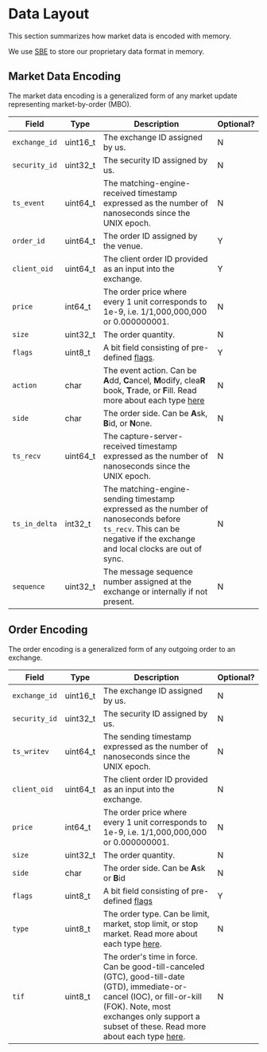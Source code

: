 # Data Layout

This section summarizes how market data is encoded with memory.

We use [SBE](https://github.com/real-logic/simple-binary-encoding/tree/master) to store our proprietary data format in memory.

## Market Data Encoding

The market data encoding is a generalized form of any market update representing market-by-order (MBO).

|Field|Type|Description|Optional?|
|-----|----|-----------|--------|
|`exchange_id`|uint16_t|The exchange ID assigned by us.|N|
|`security_id`|uint32_t|The security ID assigned by us.|N|
|`ts_event`|uint64_t|The matching-engine-received timestamp expressed as the number of nanoseconds since the UNIX epoch.|N|
|`order_id`|uint64_t|The order ID assigned by the venue.|Y|
|`client_oid`|uint64_t|The client order ID provided as an input into the exchange.|Y|
|`price`|int64_t|The order price where every 1 unit corresponds to 1e-9, i.e. 1/1,000,000,000 or 0.000000001.|N|
|`size`|uint32_t|The order quantity.|N|
|`flags`|uint8_t|A bit field consisting of pre-defined [flags](./3-flags.md).|Y|
|`action`|char|The event action. Can be **A**dd, **C**ancel, **M**odify, clea**R** book, **T**rade, or **F**ill. Read more about each type [here](./4-actions.md)|N|
|`side`|char|The order side. Can be **A**sk, **B**id, or **N**one.|N|
|`ts_recv`|uint64_t|The capture-server-received timestamp expressed as the number of nanoseconds since the UNIX epoch.|N|
|`ts_in_delta`|int32_t|The matching-engine-sending timestamp expressed as the number of nanoseconds before `ts_recv`. This can be negative if the exchange and local clocks are out of sync.|N|
|`sequence`|uint32_t|The message sequence number assigned at the exchange or internally if not present.|N|

## Order Encoding

The order encoding is a generalized form of any outgoing order to an exchange.

|Field|Type|Description|Optional?|
|-----|----|-----------|--------|
|`exchange_id`|uint16_t|The exchange ID assigned by us.|N|
|`security_id`|uint32_t|The security ID assigned by us.|N|
|`ts_writev`|uint64_t|The sending timestamp expressed as the number of nanoseconds since the UNIX epoch.|N|
|`client_oid`|uint64_t|The client order ID provided as an input into the exchange.|N|
|`price`|int64_t|The order price where every 1 unit corresponds to 1e-9, i.e. 1/1,000,000,000 or 0.000000001.|N|
|`size`|uint32_t|The order quantity.|N|
|`side`|char|The order side. Can be **A**sk or **B**id|N|
|`flags`|uint8_t|A bit field consisting of pre-defined [flags](./3-flags.md)|Y|
|`type`|uint8_t|The order type. Can be limit, market, stop limit, or stop market. Read more about each type [here](./5-orders.md).|N|
|`tif`|uint8_t|The order's time in force. Can be good-till-canceled (GTC), good-till-date (GTD), immediate-or-cancel (IOC), or fill-or-kill (FOK). Note, most exchanges only support a subset of these. Read more about each type [here](./5-orders.md).|N|